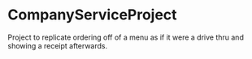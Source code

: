 # CompanyServiceProject
Project to replicate ordering off of a menu as if it were a drive thru and showing a receipt afterwards.
